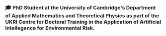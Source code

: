 ### :mortar_board: PhD Student at the University of Cambridge's Department of Applied Mathematics and Theoretical Physics as part of the UKRI Centre for Doctoral Training in the Application of Artificial Intellegence for Environmental Risk.
